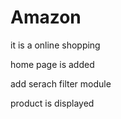 # Amazon
it is a online shopping 


home page is added

add serach filter module

product is displayed

